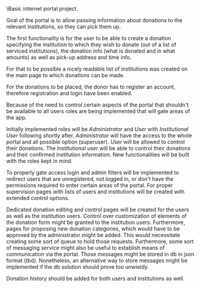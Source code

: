 \Basic internet portal project.

Goal of the portal is to allow passing information about donations to the relevant institutions, so they can pick them up.

The first functionality is for the user to be able to create a donation specifying the institution
to which they wish to donate (out of a list of serviced institutions), the donation info (what is donated
and in what amounts) as well as pick-up address and time info.

For that to be possible a nicely readable list of institutions was created on the main page to which donations can be made.

For the donations to be placed, the donor has to register an account, therefore registration and login have been enabled.

Because of the need to control certain aspects of the portal that shouldn't be available to all users roles are being
implemented that will gate areas of the app.

Initially implemented roles will be _Administrator_ and _User_ with _Institutional User_ following shortly after. 
_Administrator_ will have the access to the whole portal and all possible option (superuser).
_User_ will be allowed to control their donations.
The _Institutional user_ will be able to control their donations and their confirmed institution information. 
New functionalities will be built with the roles kept in mind.

To properly gate access login and admin filters will be implemented to redirect users that are unregistered, not logged in,
or don't have the permissions required to enter certain areas of the portal. For proper supervision pages with lists of 
users and institutions will be created with extended control options. 

Dedicated donation editing and control pages will be created for the users as well as the institution users. Control over
customization of elements of the donation form might be granted to the institution users. Furthermore, pages for proposing
new donation categories, which would have to be approved by the administrator might be added. This would necessitate
creating some sort of queue to hold those requests. Furthermore, some sort of messaging service might also be useful to
establish means of communication via the portal. Those messages might be stored in db in json format (tbd). Nonetheless,
an alternative way to store messages might be implemented if the db solution should prove too unwieldy.

Donation history should be added for both users and institutions as well.